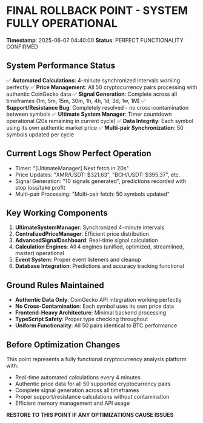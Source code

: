 # FINAL ROLLBACK POINT - SYSTEM FULLY OPERATIONAL
**Timestamp**: 2025-06-07 04:40:00
**Status**: PERFECT FUNCTIONALITY CONFIRMED

## System Performance Status
✅ **Automated Calculations**: 4-minute synchronized intervals working perfectly
✅ **Price Management**: All 50 cryptocurrency pairs processing with authentic CoinGecko data
✅ **Signal Generation**: Complete across all timeframes (1m, 5m, 15m, 30m, 1h, 4h, 1d, 3d, 1w, 1M)
✅ **Support/Resistance Bug**: Completely resolved - no cross-contamination between symbols
✅ **Ultimate System Manager**: Timer countdown operational (20s remaining in current cycle)
✅ **Data Integrity**: Each symbol using its own authentic market price
✅ **Multi-pair Synchronization**: 50 symbols updated per cycle

## Current Logs Show Perfect Operation
- Timer: "[UltimateManager] Next fetch in 20s"
- Price Updates: "XMR/USDT: $321.63", "BCH/USDT: $395.37", etc.
- Signal Generation: "10 signals generated", predictions recorded with stop loss/take profit
- Multi-pair Processing: "Multi-pair fetch: 50 symbols updated"

## Key Working Components
1. **UltimateSystemManager**: Synchronized 4-minute intervals
2. **CentralizedPriceManager**: Efficient price distribution
3. **AdvancedSignalDashboard**: Real-time signal calculation
4. **Calculation Engines**: All 4 engines (unified, optimized, streamlined, master) operational
5. **Event System**: Proper event listeners and cleanup
6. **Database Integration**: Predictions and accuracy tracking functional

## Ground Rules Maintained
- **Authentic Data Only**: CoinGecko API integration working perfectly
- **No Cross-Contamination**: Each symbol uses its own price data
- **Frontend-Heavy Architecture**: Minimal backend processing
- **TypeScript Safety**: Proper type checking throughout
- **Uniform Functionality**: All 50 pairs identical to BTC performance

## Before Optimization Changes
This point represents a fully functional cryptocurrency analysis platform with:
- Real-time automated calculations every 4 minutes
- Authentic price data for all 50 supported cryptocurrency pairs
- Complete signal generation across all timeframes
- Proper support/resistance calculations without contamination
- Efficient memory management and API usage

**RESTORE TO THIS POINT IF ANY OPTIMIZATIONS CAUSE ISSUES**